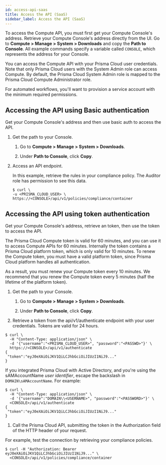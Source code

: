```yaml
---
id: access-api-saas
title: Access the API (SaaS)
sidebar_label: Access the API (SaaS)
---
```


To access the Compute API, you must first get your Compute Console's address.
Retrieve your Compute Console's address directly from the UI.
Go to **Compute > Manage > System > Downloads** and copy the **Path to Console**.
All example commands specify a variable called `CONSOLE`, which represents the address for your Console.

You can access the Compute API with your Prisma Cloud user credentials.
Note that only Prisma Cloud users with the System Admin role can access Compute.
By default, the Prisma Cloud System Admin role is mapped to the Prisma Cloud Compute Administrator role.

For automated workflows, you'll want to provision a service account with the minimum required permissions.


## Accessing the API using Basic authentication

Get your Compute Console's address and then use basic auth to access the API.

1. Get the path to your Console.

   1. Go to **Compute > Manage > System > Downloads**.

   1. Under **Path to Console**, click **Copy**.

1. Access an API endpoint.

   In this example, retrieve the rules in your compliance policy.
   The Auditor role has permission to see this data.

   ```
   $ curl \
   -u <PRISMA_CLOUD_USER> \
   https://<CONSOLE>/api/v1/policies/compliance/container
   ```

## Accessing the API using token authentication

Get your Compute Console's address, retrieve an token, then use the token to access the API.

The Prisma Cloud Compute token is valid for 60 minutes, and you can use it to access Compute APIs for 60 minutes.
Internally the token contains a Prisma Cloud platform token, which is only valid for 10 minutes.
To renew the Compute token, you must have a valid platform token, since Prisma Cloud platform handles all authentication.

As a result, you must renew your Compute token every 10 minutes.
We recommend that you renew the Compute token every 5 minutes (half the lifetime of the platform token).

1. Get the path to your Console.

   1. Go to **Compute > Manage > System > Downloads**.

   1. Under **Path to Console**, click **Copy**.

1. Retrieve a token from the api/v1/authenticate endpoint with your user credentials.
Tokens are valid for 24 hours.

  ```
  $ curl \
    -H "Content-Type: application/json" \
    -d '{"username":"<PRISMA_CLOUD_USER>", "password":"<PASSWD>"}' \
    https://<CONSOLE>/api/v1/authenticate
  {
   "token":"eyJ0eXAiOiJKV1QiLCJhbGciOiJIUzI1NiJ9..."
  }
  ```

  If you integrated Prisma Cloud with Active Directory, and you're using the sAMAccountName _user identifier_, escape the backslash in `DOMAIN\sAMAccountName`.
  For example:

  ```
  $ curl \
    -H "Content-Type: application/json" \
    -d '{"username":"DOMAIN\\<USERNAME>", "password":"<PASSWORD>"}' \
    <CONSOLE>/api/v1/authenticate
  {
   "token":"eyJ0eXAiOiJKV1QiLCJhbGciOiJIUzI1NiJ9..."
  }
  ```

1. Call the Prisma Cloud API, submitting the token in the Authorization field of the HTTP header of your request.

  For example, test the connection by retrieving your compliance policies.

  ```
  $ curl -H "Authorization: Bearer eyJ0eXAiOiJKV1QiLCJhbGciOiJIUzI1NiJ9..." \
    <CONSOLE>/api/v1/policies/compliance/container
  ```

